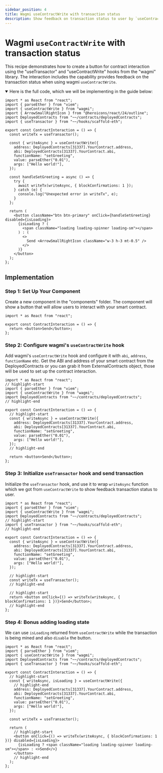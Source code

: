 ```yaml
---
sidebar_position: 4
title: Wagmi useContractWrite with transaction status
description: Show feedback on transaction status to user by `useContractWrite` along with `useTransactor`
---
```


# Wagmi `useContractWrite` with transaction status

This recipe demonstrates how to create a button for contract interaction using the "useTransactor" and "useContractWrite" hooks from the "wagmi" library. The interaction includes the capability provides feedback on the transaction status when using wagmi `useContractWrite`.

<details open>
<summary>Here is the full code, which we will be implementing in the guide below:</summary>

```tsx title="components/ContractInteraction.tsx"
import * as React from "react";
import { parseEther } from "viem";
import { useContractWrite } from "wagmi";
import { ArrowSmallRightIcon } from "@heroicons/react/24/outline";
import DeployedContracts from "~~/contracts/deployedContracts";
import { useTransactor } from "~~/hooks/scaffold-eth";

export const ContractInteraction = () => {
  const writeTx = useTransactor();

  const { writeAsync } = useContractWrite({
    address: DeployedContracts[31337].YourContract.address,
    abi: DeployedContracts[31337].YourContract.abi,
    functionName: "setGreeting",
    value: parseEther("0.01"),
    args: ["Hello world!"],
  });

  const handleSetGreeting = async () => {
    try {
      await writeTx(writeAsync, { blockConfirmations: 1 });
    } catch (e) {
      console.log("Unexpected error in writeTx", e);
    }
  };

  return (
    <button className="btn btn-primary" onClick={handleSetGreeting} disabled={isLoading}>
      {isLoading ? (
        <span className="loading loading-spinner loading-sm"></span>
      ) : (
        <>
          Send <ArrowSmallRightIcon className="w-3 h-3 mt-0.5" />
        </>
      )}
    </button>
  );
};
```

</details>

## Implementation

### Step 1: Set Up Your Component

Create a new component in the "components" folder. The component will show a button that will allow users to interact with your smart contract.

```tsx title="components/ContractInteraction.tsx"
import * as React from "react";

export const ContractInteraction = () => {
  return <button>Send</button>;
};
```

### Step 2: Configure wagmi's `useContractWrite` hook

Add wagmi's `useContractWrite` hook and configure it with `abi`, `address`, `functionName` etc. Get the ABI and address of your smart contract from the DeployedContracts or you can grab it from ExternalContracts object, those will be used to set up the contract interaction.

```tsx
import * as React from "react";
// highlight-start
import { parseEther } from "viem";
import { useContractWrite } from "wagmi";
import DeployedContracts from "~~/contracts/deployedContracts";
// highlight-end

export const ContractInteraction = () => {
  // highlight-start
  const { writeAsync } = useContractWrite({
    address: DeployedContracts[31337].YourContract.address,
    abi: DeployedContracts[31337].YourContract.abi,
    functionName: "setGreeting",
    value: parseEther("0.01"),
    args: ["Hello world!"],
  });
  // highlight-end

  return <button>Send</button>;
};
```

### Step 3: Initialize `useTransactor` hook and send transaction

Initialize the `useTransactor` hook, and use it to wrap `writeAsync` function which we got from `useContractWrite` to show feedback transaction status to user.

```tsx
import * as React from "react";
import { parseEther } from "viem";
import { useContractWrite } from "wagmi";
import DeployedContracts from "~~/contracts/deployedContracts";
// highlight-start
import { useTransactor } from "~~/hooks/scaffold-eth";
// highlight-end

export const ContractInteraction = () => {
  const { writeAsync } = useContractWrite({
    address: DeployedContracts[31337].YourContract.address,
    abi: DeployedContracts[31337].YourContract.abi,
    functionName: "setGreeting",
    value: parseEther("0.01"),
    args: ["Hello world!"],
  });

  // highlight-start
  const writeTx = useTransactor();
  // highlight-end

  // highlight-start
  return <button onClick={() => writeTx(writeAsync, { blockConfirmations: 1 })}>Send</button>;
  // highlight-end
};
```

### Step 4: Bonus adding loading state

We can use `isLoading` returned from `useContractWrite` while the transaction is being mined and also `disable` the button.

```tsx
import * as React from "react";
import { parseEther } from "viem";
import { useContractWrite } from "wagmi";
import DeployedContracts from "~~/contracts/deployedContracts";
import { useTransactor } from "~~/hooks/scaffold-eth";

export const ContractInteraction = () => {
  // highlight-start
  const { writeAsync, isLoading } = useContractWrite({
    // highlight-end
    address: DeployedContracts[31337].YourContract.address,
    abi: DeployedContracts[31337].YourContract.abi,
    functionName: "setGreeting",
    value: parseEther("0.01"),
    args: ["Hello world!"],
  });

  const writeTx = useTransactor();

  return (
    // highlight-start
    <button onClick={() => writeTx(writeAsync, { blockConfirmations: 1 })} disabled={isLoading}>
      {isLoading ? <span className="loading loading-spinner loading-sm"></span> : <>Send</>}
    </button>
    // highlight-end
  );
};
```
